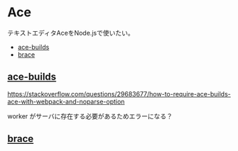 # Ace

テキストエディタAceをNode.jsで使いたい。

* [ace-builds](https://github.com/ajaxorg/ace-builds)
* [brace](https://github.com/thlorenz/brace)

## [ace-builds](https://github.com/ajaxorg/ace-builds)

https://stackoverflow.com/questions/29683677/how-to-require-ace-builds-ace-with-webpack-and-noparse-option

worker がサーバに存在する必要があるためエラーになる？

## [brace](https://github.com/thlorenz/brace)



